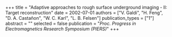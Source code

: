 +++
title = "Adaptive approaches to rough surface underground imaging - II: Target reconstruction"
date = 2002-07-01
authors = ["V. Galdi", "H. Feng", "D. A. Castañon", "W. C. Karl", "L. B. Felsen"]
publication_types = ["1"]
abstract = ""
selected = false
publication = "*Proc. Progress in Electromagnetics Research Symposium (PIERS)*"
+++


